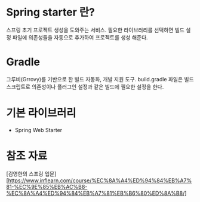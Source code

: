 # Spring starter 란?
스프링 초기 프로젝트 생성을 도와주는 서비스. 
필요한 라이브러리를 선택하면 빌드 설정 파일에 의존성들을 자동으로 추가하여 프로젝트를 생성 해준다.

# Gradle
그루비(Grrovy)를 기반으로 한 빌드 자동화, 개발 지원 도구.
build.gradle 파일은 빌드 스크립트로 의존성이나 플러그인 설정과 같은 빌드에 필요한 설정을 한다.

# 기본 라이브러리
- Spring Web Starter


# 참조 자료
[김영한의 스프링 입문] [https://www.inflearn.com/course/%EC%8A%A4%ED%94%84%EB%A7%81-%EC%9E%85%EB%AC%B8-%EC%8A%A4%ED%94%84%EB%A7%81%EB%B6%80%ED%8A%B8/]

